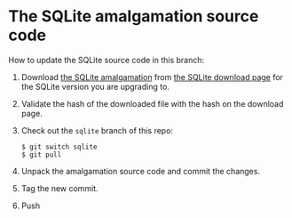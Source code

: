 # The SQLite amalgamation source code

How to update the SQLite source code in this branch:

1. Download [the SQLite amalgamation](https://sqlite.org/amalgamation.html)
   from [the SQLite download page](https://sqlite.org/download.html)
   for the SQLite version you are upgrading to.

2. Validate the hash of the downloaded file with the hash on the download page.

3. Check out the `sqlite` branch of this repo:

   ```console
   $ git switch sqlite
   $ git pull
   ```

4. Unpack the amalgamation source code and commit the changes.

5. Tag the new commit.

6. Push
